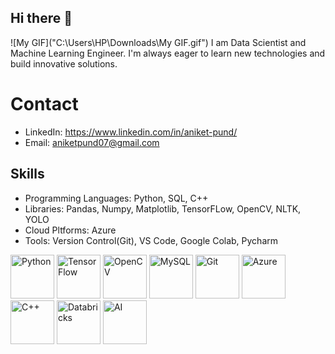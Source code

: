 ## Hi there 👋
![My GIF]("C:\Users\HP\Downloads\My GIF.gif")
I am Data Scientist and Machine Learning Engineer. I'm always eager to learn new technologies and build innovative solutions.

# Contact
* LinkedIn: https://www.linkedin.com/in/aniket-pund/
* Email: aniketpund07@gmail.com

## Skills
* Programming Languages: Python, SQL, C++
* Libraries: Pandas, Numpy, Matplotlib, TensorFLow, OpenCV, NLTK, YOLO
* Cloud Pltforms: Azure
* Tools: Version Control(Git), VS Code, Google Colab, Pycharm

<img src="https://imgcdn.stablediffusionweb.com/2024/10/8/4d96a4cd-90d1-4053-9b9b-aa3d03ba158a.jpg" alt="Python" width="70" height="70"> <img src="https://uxwing.com/wp-content/themes/uxwing/download/brands-and-social-media/google-tensorflow-icon.png" alt="TensorFlow" width="70" height="70"> <img src="https://static-00.iconduck.com/assets.00/opencv-icon-1657x2048-3wu3ib6x.png" alt="OpenCV" width="70" height="70"> <img src="https://upload.wikimedia.org/wikipedia/labs/8/8e/Mysql_logo.png" alt="MySQL" width="70" height="70">
<img src="https://static-00.iconduck.com/assets.00/git-icon-2048x2048-juzdf1l5.png" alt="Git" width="70" height="70">
<img src="https://encrypted-tbn0.gstatic.com/images?q=tbn:ANd9GcSuZr_fCzpvLkG7vOInbfb6wxGZwWdSfFxQEw&s" alt="Azure" width="70" height="70">
<img src="https://cdn-icons-png.flaticon.com/512/6132/6132222.png" alt="C++" width="70" height="70">
<img src="https://logowik.com/content/uploads/images/databricks6383.jpg" alt="Databricks" width="70" height="70">
<img src="https://encrypted-tbn0.gstatic.com/images?q=tbn:ANd9GcTJyzxULWngfNdWmVeMR7M3qFg5qSbJIadBDg&s" alt="AI" width="70" height="70">






 

